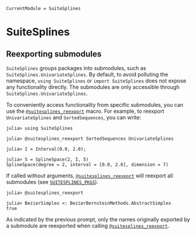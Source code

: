 ```@meta
CurrentModule = SuiteSplines
```
# SuiteSplines

## Reexporting submodules

`SuiteSplines` groups packages into submodules, such as `SuiteSplines.UnivariateSplines`.
By default, to avoid polluting the namespace, `using SuiteSplines` or `import SuiteSplines` does
not expose any functionality directly. The submodules are only accessible through
`SuiteSplines.UnivariateSplines`.

To conveniently access functionality from specific submodules, you can use the
[`@suitesplines_reexport`](@ref) macro. For example, to reexport `UnivariateSplines`
and `SortedSequences`, you can write:
```julia-repl
julia> using SuiteSplines

julia> @suitesplines_reexport SortedSequences UnivariateSplines

julia> I = Interval(0.0, 2.0);

julia> S = SplineSpace(2, I, 5)
SplineSpace(degree = 2, interval = [0.0, 2.0], dimension = 7)
```

If called without arguments, [`@suitesplines_reexport`](@ref) will reexport all
submodules (see [`SUITESPLINES_PKGS`](@ref)).
```julia-repl
julia> @suitesplines_reexport

julia> BezierSimplex <: BezierBernsteinMethods.AbstractSimplex
true
```
As indicated by the previous prompt, only the names originally exported by
a submodule are reexported when calling [`@suitesplines_reexport`](@ref).

